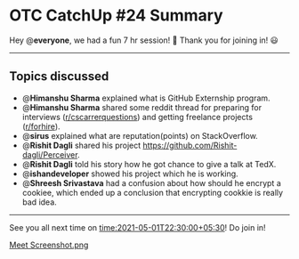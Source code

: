 # OTC CatchUp #24 Summary

Hey @**everyone**, we had a fun 7 hr session! :tada: 
Thank you for joining in! :smiley: 

---

## Topics discussed

- @**Himanshu Sharma** explained what is GitHub Externship program.
- @**Himanshu Sharma** shared some reddit thread for preparing for interviews ([r/cscarrerquestions](https://www.reddit.com/r/cscareerquestions/)) and getting freelance projects ([r/forhire](https://www.reddit.com/r/forhire/)).
- @**sirus** explained what are reputation(points) on StackOverflow.
- @**Rishit Dagli** shared his project https://github.com/Rishit-dagli/Perceiver.
- @**Rishit Dagli** told his story how he got chance to give a talk at TedX.
- @**ishandeveloper** showed his project which he is working.
- @**Shreesh Srivastava** had a confusion about how should he encrypt a cookiee, which ended up a conclusion that encrypting cookkie is really bad idea.

---

See you all next time on <time:2021-05-01T22:30:00+05:30>!
Do join in!

[Meet Screenshot.png](/user_uploads/29573/trjCu4Tk9NN9kDV2tJ_e8C9y/Screenshot-114.png)